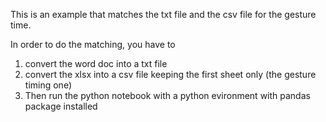 This is an example that matches the txt file and the csv file for the gesture time.

In order to do the matching, you have to 
1. convert the word doc into a txt file
2. convert the xlsx into a csv file keeping the first sheet only (the gesture timing one)
3. Then run the python notebook with a python evironment with pandas package installed
